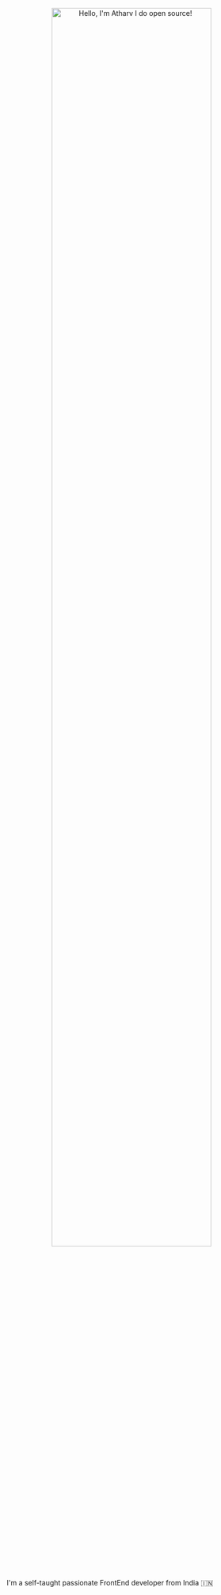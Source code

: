 <p align="center"><a href="https://Datharv.github.io"><img width="80%" alt="Hello, I'm Atharv I do open source!" src="./assets/gh-readme-header.png" /></a></p>

<br />

I'm a self-taught passionate FrontEnd developer from India 🇮🇳
